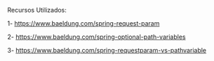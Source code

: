 Recursos Utilizados:

1- https://www.baeldung.com/spring-request-param

2- https://www.baeldung.com/spring-optional-path-variables

3- https://www.baeldung.com/spring-requestparam-vs-pathvariable
